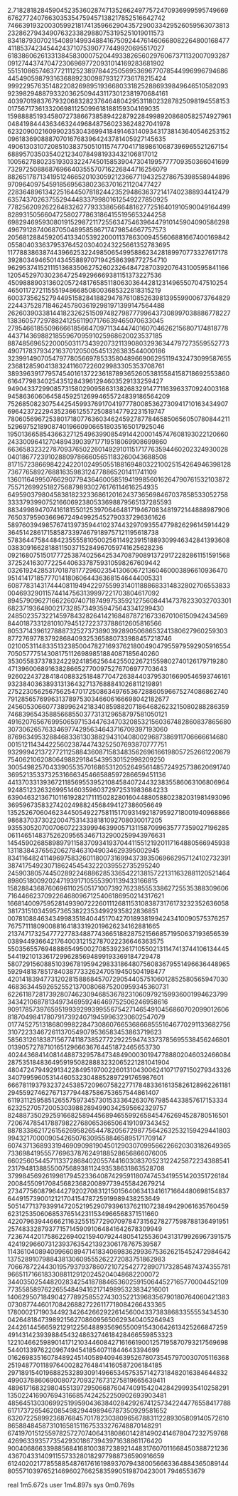 2.71828182845904523536028747135266249775724709369995957496696762772407663035354759457138217852516642742
7466391932003059921817413596629043572900334295260595630738132328627943490763233829880753195251019011573
8341879307021540891499348841675092447614606680822648001684774118537423454424371075390777449920695517027
6183860626133138458300075204493382656029760673711320070932870912744374704723069697720931014169283681902
5515108657463772111252389784425056953696770785449969967946864454905987931636889230098793127736178215424
9992295763514822082698951936680331825288693984964651058209392398294887933203625094431173012381970684161
4039701983767932068328237646480429531180232878250981945581530175671736133206981125099618188159304169035
1598888519345807273866738589422879228499892086805825749279610484198444363463244968487560233624827041978
6232090021609902353043699418491463140934317381436405462531520961836908887070167683964243781405927145635
4906130310720851038375051011574770417189861068739696552126715468895703503540212340784981933432106817012
1005627880235193033224745015853904730419957777093503660416997329725088687696640355570716226844716256079
8826517871341951246652010305921236677194325278675398558944896970964097545918569563802363701621120477427
2283648961342251644507818244235294863637214174023889344124796357437026375529444833799801612549227850925
7782562092622648326277933386566481627725164019105900491644998289315056604725802778631864155195653244258
6982946959308019152987211725563475463964479101459040905862984967912874068705048958586717479854667757573
2056812884592054133405392200011378630094556068816674001698420558040336379537645203040243225661352783695
1177883863874439662532249850654995886234281899707733276171783928034946501434558897071942586398772754710
9629537415211151368350627526023264847287039207643100595841166120545297030236472549296669381151373227536
4509888903136020572481765851180630364428123149655070475102544650117272115551948668508003685322818315219
6003735625279449515828418829478761085263981395599006737648292244375287184624578036192981971399147564488
2626039033814418232625150974827987779964373089970388867782271383605772978824125611907176639465070633045
2795466185509666618566470971134447401607046262156807174818778443714369882185596709591025968620023537185
8874856965220005031173439207321139080329363447972735595527734907178379342163701205005451326383544000186
3239914907054797780566978533580489669062951194324730995876552368128590413832411607226029983305353708761
3893963917795745401613722361878936526053815584158718692553860616477983402543512843961294603529133259427
9490433729908573158029095863138268329147711639633709240031689458636060645845925126994655724839186564209
7526850823075442545993769170419777800853627309417101634349076964237222943523661255725088147792231519747
7806056967253801718077636034624592787784658506560507808442115296975218908740196609066518035165017925046
1950136658543663271254963990854914420001457476081930221206602433009641270489439039717719518069908699860
6636583232278709376502260149291011517177635944602023249300280401867723910288097866605651183260043688508
8171572386698422422010249505518816948032210025154264946398128736776589276881635983124778865201411741109
1360116499507662907794364600585194199856016264790761532103872755712699251827568798930276176114616254935
6495903798045838182323368612016243736569846703785853305275833337939907521660692380533698879565137285593
8834998947074161815501253970646481719467083481972144888987906765037959036696724949925452790337296361626
5897603949857674139735944102374432970935547798262961459144293645142861715858733974679189757121195618738
5783644758448423555581050025611492391518893099463428413936080383091662818811503715284967059741625628236
0921680751501777253874025642534708790891372917228286115159156837252416307722544063378759310598267609442
0326192428531701878177296023541306067213604600038966109364709514141718577701418060644363681546444005331
6087783143174440811949422975599314011888683314832802706553833004693290115744147563139997221703804617092
8945790962716622607407187499753592127560844147378233032703301682371936480021732857349359475643341299430
2485023573221459784328264142168487872167336701061509424345698440187331281010794512722373788612605816566
8053714396127888732527373890392890506865324138062796025930387727697783792868409325365880733988457218746
0210053114833513238500478271693762180049047955979592905916554705057775143081751126989851884087185640260
3530558373783242292418562564425502267215598027401261797192804713960068916382866527700975276706977703643
9260224372841840883251848770472638440379530166905465937461619323840363893131364327137688841026811219891
2752230562567562547017250863497653672886059667527408686274079128565769963137897530346606166698042182677
2456053066077389962421834085988207186468262321508028828635974683965435885668550377313129658797581050121
4916207656769950659715344763470320853215603674828608378656803073062657633469774295634643716709397193060
8769634953288468336130388294310408002968738691170666661468000151211434422560238744743252507693870777751
9329994213727721125884360871583483562696166198057252661220679754062106208064988291845439530152998209250
3005498257043390553570168653120526495614857249257386206917403695213533732531666345466588597286659451136
4413703313936721185695539521084584072443238355860631068069649248512326326995146035960372972531983684233
6390463213671011619282171115028280160448805880238203198149309636959673583274202498824568494127386056649
1352526706046234450549227581151709314921879592718001940968866986837037302200475314338181092708030017205
9355305207007060722339994639905713115870996357773590271962850611465148375262095653467132900259943976631
1454590268589897911583709341937044115512192011716488056694593813118384376562062784631049034629395002945
8341164824114969758326011800731699437393506966295712410273239138741754923071862454543222039552735295240
2459038057445028922468862853365422138157221311632881120521464898051800920247193917105553901139433166815
1582884368760696110250517100739276238555338627255353883096067164466237092264680967125406186950214317621
1668140097595281493907222601112681153108387317617323235263605838173151034595736538223534992935822836851
0078108846343499835184044517042701893819942434100905753762577675711180900881641833192019626234162881665
2137471732547772778348877436651882875215668571950637193656539038944936642176400312152787022236646363575
5503565576948886549500270853923617105502131147413744106134445544192101336172996285694899193369184729478
5807291560885103967819594298331864807560836795514966364489655929481878517840387733262470519450504198477
4201418394773120281588684570729054405751060128525805659470304683634459265255213700806875200959345360731
6226118728173928074623094685367823106097921599360019946237993434210687813497346959246469752506246958616
9091785739765951993929939955675427146549104568607020990126068187049841780791739240719459963230602547079
0177452751318680998228473086076653686685551646770291133682756310722334672611370549079536583453863719623
5856312618387156774118738527722922594743373785695538456246801013905727871016512966636764451872465653730
4024436841408144887329578473484900030194778880204603246608428753518483649591950828883232065221281041904
4804724794929134228495197002260131043006241071797150279343326340799596053144605323048852897291765987601
6667811937932372453857209607582277178483361613582612896226118129455927462767137794487586753657544861407
6119311259585126557597345730153336426307679854433857617153334623252705720053039882894990342595662329757
8248873502925916682589445689465599265845476269452878051650172067478541788798227680653665064191097343452
8878338621726156269582654478205672987756426325321594294418039943217000090542650763095588465895171709147
6074371368933194690909819045012903070995662266203031826493657336984195557769637876249188528656866076005
6602560544571133728684020557441603083705231224258722343885412317948138855007568938112493538631863528708
3799845692619981794523364087429591180747453419551420351726184200845509170845682368200897739455842679214
2734775608796442792027083121501564063413416171664480698154837644915739001212170415478725919989438253649
5051477137939914720521952907939613762110723849429061635760459623125350606853765142311534966568371511660
4220796394466621163255157729070978473156278277598788136491951257483328793771571459091064841642678309949
7236744201758622694021594079244805412553604313179926967391575424192966073123937635421392306178767539587
1143610408940996608947141834069836299367536262154524729846421375289107988438130609555262272083751862983
7066787224430195793793786072107254277289071732854874374355781966511716618330881129120245204048682200072
3440350254482028342541878846536025915064452716577000445210977355858976226554849416217149895323834216001
1406295071849042778925855274303522139683567901807640604213830730877446017084268827226117718084266433365
1780002171903449234264266292261456004337383868335555343453004264818473989215627086095650629340405264943
2442614456659212912256488935696550091543064261342526684725949143142393988454324863274618428466559853323
1221046625989014171210344608427161661900125719587079321756969854401339762209674945418540711844643394699
0162698351607848924514058940946395267807354579700307051163682519487701189764002827648414160587206184185
2971891540196882532893091496653457535714273184820163846448324990378860690080727093276731275819665639411
4896171683298045513972950668760474091542042842999354102582911350224169076943166857424252250902693903481
4856451303069925199590436384028429267412573422447765584177886171737265462085498294498946787350929581652
6320722589923687684570178230380965678831122893058091405726108658848458731016581511675333276748870148291
6741970151255978257270740643180860142814902414678047232759768426963393577354293018673943971638861176420
9004068663398856841681003872389214483176070116684503887212364367043314091155733280182977988736590916659
6124020217785588548761761619893707943800566633648843650891448055710397652146960276625835990519870423001
7946553679


real    1m5.672s
user    1m4.897s
sys     0m0.769s
